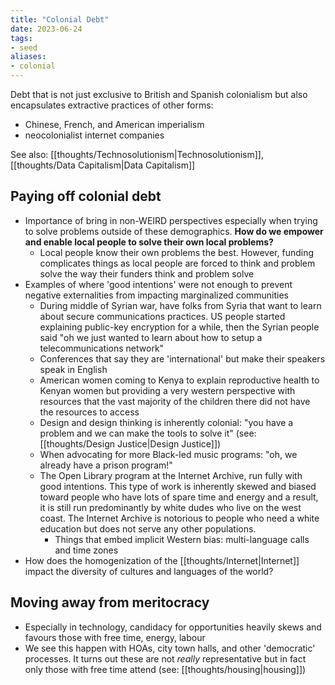 ```yaml
---
title: "Colonial Debt"
date: 2023-06-24
tags:
- seed
aliases:
- colonial
---
```


Debt that is not just exclusive to British and Spanish colonialism but also encapsulates extractive practices of other forms:
- Chinese, French, and American imperialism
- neocolonialist internet companies

See also: [[thoughts/Technosolutionism|Technosolutionism]], [[thoughts/Data Capitalism|Data Capitalism]]

## Paying off colonial debt
- Importance of bring in non-WEIRD perspectives especially when trying to solve problems outside of these demographics. **How do we empower and enable local people to solve their own local problems?** 
	- Local people know their own problems the best. However, funding complicates things as local people are forced to think and problem solve the way their funders think and problem solve
- Examples of where 'good intentions' were not enough to prevent negative externalities from impacting marginalized communities
	- During middle of Syrian war, have folks from Syria that want to learn about secure communications practices. US people started explaining public-key encryption for a while, then the Syrian people said "oh we just wanted to learn about how to setup a telecommunications network"
	- Conferences that say they are 'international' but make their speakers speak in English
	- American women coming to Kenya to explain reproductive health to Kenyan women but providing a very western perspective with resources that the vast majority of the children there did not have the resources to access
	- Design and design thinking is inherently colonial: "you have a problem and we can make the tools to solve it" (see: [[thoughts/Design Justice|Design Justice]])
	- When advocating for more Black-led music programs: "oh, we already have a prison program!"
	- The Open Library program at the Internet Archive, run fully with good intentions. This type of work is inherently skewed and biased toward people who have lots of spare time and energy and a result, it is still run predominantly by white dudes who live on the west coast. The Internet Archive is notorious to people who need a white education but does not serve any other populations.
		- Things that embed implicit Western bias: multi-language calls and time zones
- How does the homogenization of the [[thoughts/Internet|Internet]] impact the diversity of cultures and languages of the world?

## Moving away from meritocracy
- Especially in technology, candidacy for opportunities heavily skews and favours those with free time, energy, labour
- We see this happen with HOAs, city town halls, and other 'democratic' processes. It turns out these are not *really* representative but in fact only those with free time attend (see: [[thoughts/housing|housing]])